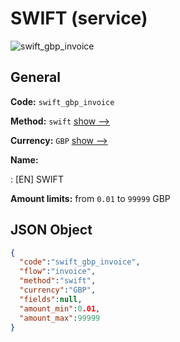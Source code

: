 
# SWIFT (service) 
![swift_gbp_invoice](https://static.openfintech.io/payment_methods/swift_gbp_invoice/logo.svg?w=400&c=v0.59.26#w200)  

## General 
 
**Code:** `swift_gbp_invoice` 
 
**Method:** `swift` 
 [show -->](/payment-methods/swift/) 
 
**Currency:** `GBP` [show -->](/currencies/GBP/) 
 
**Name:** 
 
:	[EN] SWIFT 
 
**Amount limits:** from `0.01` to `99999` GBP 

## JSON Object 

```json
{
  "code":"swift_gbp_invoice",
  "flow":"invoice",
  "method":"swift",
  "currency":"GBP",
  "fields":null,
  "amount_min":0.01,
  "amount_max":99999
}
```  
